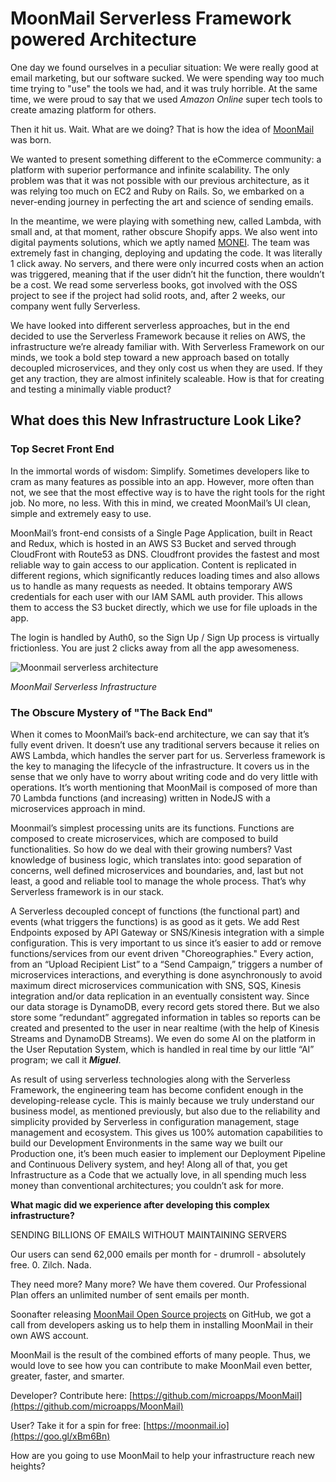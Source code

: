 # MoonMail Serverless Framework powered Architecture

One day we found ourselves in a peculiar situation: We were really good at email marketing, but our software sucked. We were spending way too much time trying to "use" the tools we had, and it was truly horrible. At the same time, we were proud to say that we used *Amazon Online* super tech tools to create amazing platform for others.

Then it hit us. Wait. What are we doing? That is how the idea of [MoonMail](https://goo.gl/t4Etqm) was born.

We wanted to present something different to the eCommerce community: a platform with superior performance and infinite scalability. The only problem was that it was not possible with our previous architecture, as it was relying too much on EC2 and Ruby on Rails. So, we embarked on a never-ending journey in perfecting the art and science of sending emails.

In the meantime, we were playing with something new, called Lambda, with small and, at that moment, rather obscure Shopify apps. We also went into digital payments solutions, which we aptly named [MONEI](https://goo.gl/xBm6Bn). The team was extremely fast in changing, deploying and updating the code. It was literally 1 click away. No servers, and there were only incurred costs when an action was triggered, meaning that if the user didn’t hit the function, there wouldn’t be a cost. We read some serverless books, got involved with the OSS project to see if the project had solid roots, and, after 2 weeks, our company went fully Serverless.

We have looked into different serverless approaches, but in the end decided to use the Serverless Framework because it relies on AWS, the infrastructure we’re already familiar with. With Serverless Framework on our minds, we took a bold step toward a new approach based on totally decoupled microservices, and they only cost us when they are used. If they get any traction, they are almost infinitely scaleable. How is that for creating and testing a minimally viable product?

## What does this New Infrastructure Look Like?

### Top Secret Front End

In the immortal words of wisdom: Simplify. Sometimes developers like to cram as many features as possible into an app. However, more often than not, we see that the most effective way is to have the right tools for the right job. No more, no less. With this in mind, we created MoonMail’s UI clean, simple and extremely easy to use.

MoonMail’s front-end consists of a Single Page Application, built in React and Redux, which is hosted in an AWS S3 Bucket and served through CloudFront with Route53 as DNS. Cloudfront provides the fastest and most reliable way to gain access to our application. Content is replicated in different regions, which significantly reduces loading times and also allows us to handle as many requests as needed. It obtains temporary AWS credentials for each user with our IAM SAML auth provider. This allows them to access the S3 bucket directly, which we use for file uploads in the app.

The login is handled by Auth0, so the Sign Up / Sign Up process is virtually frictionless. You are just 2 clicks away from all the app awesomeness.

![Moonmail serverless architecture](https://camo.githubusercontent.com/af0f7857357ac2b5ef5512b1b34ca06f559c2f10/68747470733a2f2f63646e2e6d6963726f617070732e636f6d2f6173736574732f696d672f6d6d76322f6d6d76322d6172636869746563747572652e706e67)

*MoonMail Serverless Infrastructure*

### The Obscure Mystery of "The Back End"

When it comes to MoonMail’s back-end architecture, we can say that it’s fully event driven. It doesn’t use any traditional servers because it relies on AWS Lambda, which handles the server part for us. Serverless framework is the key to managing the lifecycle of the infrastructure. It covers us in the sense that we only have to worry about writing code and do very little with operations. It’s worth mentioning that MoonMail is composed of more than 70 Lambda functions (and increasing) written in NodeJS with a microservices approach in mind.

Moonmail’s simplest processing units are its functions. Functions are composed to create microservices, which are composed to build functionalities. So how do we deal with their growing numbers? Vast knowledge of business logic, which translates into: good separation of concerns, well defined microservices and boundaries, and, last but not least, a good and reliable tool to manage the whole process. That’s why Serverless framework is in our stack.

A Serverless decoupled concept of functions (the functional part) and events (what triggers the functions) is as good as it gets. We add Rest Endpoints exposed by API Gateway or SNS/Kinesis integration with a simple configuration. This is very important to us since it’s easier to add or remove functions/services from our event driven "Choreographies." Every action, from an “Upload Recipient List” to a “Send Campaign,” triggers a number of microservices interactions, and everything is done asynchronously to avoid maximum direct microservices communication with SNS, SQS, Kinesis integration and/or data replication in an eventually consistent way. Since our data storage is DynamoDB, every record gets stored there. But we also store some “redundant” aggregated information in tables so reports can be created and presented to the user in near realtime (with the help of Kinesis Streams and DynamoDB Streams). We even do some AI on the platform in the User Reputation System, which is handled in real time by our little “AI” program; we call it **_Miguel_**.

As result of using serverless technologies along with the Serverless Framework, the engineering team has become confident enough in the developing-release cycle. This is mainly because we truly understand our business model, as mentioned previously, but also due to the reliability and simplicity provided by Serverless in configuration management, stage management and ecosystem. This gives us 100% automation capabilities to build our Development Environments in the same way we built our Production one, it’s been much easier to implement our Deployment Pipeline and Continuous Delivery system, and hey! Along all of that, you get Infrastructure as a Code that we actually love, in all spending much less money than conventional architectures; you couldn’t ask for more.


**What magic did we experience after developing this complex infrastructure?**

SENDING BILLIONS OF EMAILS WITHOUT MAINTAINING SERVERS

Our users can send 62,000 emails per month for - drumroll - absolutely free. 0. Zilch. Nada.

They need more? Many more? We have them covered. Our Professional Plan offers an unlimited number of sent emails per month.

Soonafter releasing [MoonMail Open Source projects](https://github.com/microapps/MoonMail) on GitHub, we got a call from developers asking us to help them in installing MoonMail in their own AWS account.

MoonMail is the result of the combined efforts of many people. Thus, we would love to see how you can contribute to make MoonMail even better, greater, faster, and smarter.

Developer? Contribute here: [https://github.com/microapps/MoonMail](https://github.com/microapps/MoonMail)

User? Take it for a spin for free: [https://moonmail.io](https://goo.gl/xBm6Bn)

How are you going to use MoonMail to help your infrastructure reach new heights?


